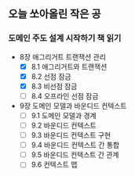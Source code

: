 ## 오늘 쏘아올린 작은 공

### 도메인 주도 설계 시작하기 책 읽기
- 8장 애그리거트 트랜잭션 관리
    - [x]  8.1 애그리거트와 트랜잭션
    - [x]  8.2 선점 잠금
    - [x]  8.3 비선점 잠금
    - [ ]  8.4 오프라인 선점 잠금
- 9장 도메인 모델과 바운디드 컨텍스트
    - [ ]  9.1 도메인 모델과 경계
    - [ ]  9.2 바운디드 컨텍스트
    - [ ]  9.3 바운디드 컨텍스트 구현
    - [ ]  9.4 바운디드 컨텍스트 간 통합
    - [ ]  9.5 바운디드 컨텍스트 간 관계
    - [ ]  9.6 컨텍스트 맵
